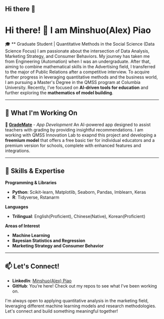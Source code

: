 ## Hi there 👋

<!--
**AlexPiao/AlexPiao** is a ✨ _special_ ✨ repository because its `README.md` (this file) appears on your GitHub profile.

Here are some ideas to get you started:

- 🔭 I’m currently working on ...
- 🌱 I’m currently learning ...
- 👯 I’m looking to collaborate on ...
- 🤔 I’m looking for help with ...
- 💬 Ask me about ...
- 📫 How to reach me: ...
- 😄 Pronouns: ...
- ⚡ Fun fact: ...
-->

# Hi there! 👋 I am Minshuo(Alex) Piao

🎓 ** Graduate Student | Quantitative Methods in the Social Science (Data Science Focus)
I am passionate about the intersection of Data Analysis, Marketing Strategy, and Consumer Behaviors. My journey has taken me from Engineering (Automation) when I was an undergraduate. After that, aiming to combine mathematical skills in the Advertising field, I transferred to the major of Public Relations after a competitive interview. To acquire further progress in leveraging quantitative methods and the business world, I am pursuing a Master's Degree in the QMSS program at Columbia University. Recently, I’ve focused on **AI-driven tools for education** and further exploring the **mathematics of model building**.

---

## 🔭 What I'm Working On

**🌟 [GradeMate](https://github.com/AlexPiao/GradeMate)** - *App Development*
An AI-powered app designed to assist teachers with grading by providing insightful recommendations. I am working with QMSS Innovation Lab to exapnd this project and developing a **freemium model** that offers a free basic tier for individual educators and a premium version for schools, complete with enhanced features and integrations.

---

## 🧠 Skills & Expertise

**Programming & Libraries**  
- **Python**: Scikit-learn, Matplotlib, Seaborn, Pandas, Imblearn, Keras
- **R**: Tidyverse, Rstanarm

**Languages**  
- **Trilingual**: English(Proficient), Chinese(Native), Korean(Proficient)

**Areas of Interest**  
- **Machine Learning**
- **Bayesian Statistics and Regression**
- **Marketing Strategy and Consumer Behavior**

---

## 📫 Let's Connect!
- **LinkedIn**: [Minshuo(Alex) Piao](https://www.linkedin.com/in/minshuo-piao-08a5b2330/)
- **GitHub**: You’re here! Check out my repos to see what I’ve been working on.

I'm always open to applying quantitative analysis in the marketing field, leveraging different machine learning models and research methodologies. Let's connect and build something meaningful together!
